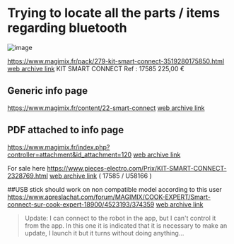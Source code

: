 # Trying to locate all the parts / items regarding bluetooth

![image](https://user-images.githubusercontent.com/7887972/160585583-bd51d561-f0d9-4bc8-bc16-43737f720f80.png)


https://www.magimix.fr/pack/279-kit-smart-connect-3519280175850.html [web archive link](https://web.archive.org/web/20220329094648/https://www.magimix.fr/pack/279-kit-smart-connect-3519280175850.html)
KIT SMART CONNECT
Ref : 17585
225,00 €

## Generic info page
https://www.magimix.fr/content/22-smart-connect [web archive link](https://web.archive.org/web/20220329094718/https://www.magimix.fr/content/22-smart-connect)


## PDF attached to info page 
https://www.magimix.fr/index.php?controller=attachment&id_attachment=120 [web archive link](https://web.archive.org/web/20220329094810/https://www.magimix.fr/index.php?controller=attachment&id_attachment=120)

For sale here https://www.pieces-electro.com/Prix/KIT-SMART-CONNECT-2328769.html [web archive link](https://web.archive.org/web/20220329095542/https://www.pieces-electro.com/Prix/KIT-SMART-CONNECT-2328769.html)
( 17585 / U58166 ) 


##USB stick should work on non compatible model according to this user
https://www.apreslachat.com/forum/MAGIMIX/COOK-EXPERT/Smart-connect-sur-cook-expert-18900/4523193/374359 [web archive link](https://web.archive.org/web/20220329100320/https://www.apreslachat.com/forum/MAGIMIX/COOK-EXPERT/Smart-connect-sur-cook-expert-18900/4523193/374359)

>Update: I can connect to the robot in the app, but I can't control it from the app. In this one it is indicated that it is necessary to make an update, I launch it but it turns without doing anything...
